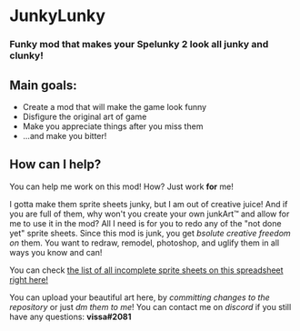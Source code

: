 # JunkyLunky
### Funky mod that makes your **Spelunky 2** look all **junky and clunky**! 
## Main goals:
- Create a mod that will make the game look funny
- Disfigure the original art of game
- Make you appreciate things after you miss them
- ...and make you bitter! 
## How can I help?
You can help me work on this mod! How? Just work **for** me!

I gotta make them sprite sheets junky, but I am out of creative juice! And if you are full of them, why won't you create your own junkArt™️ and allow for me to use it in the mod?
All I need is for you to redo any of the "not done yet" sprite sheets. Since this mod is junk, you get *bsolute creative freedom on* them. You want to redraw, remodel, photoshop, and uglify them in all ways you know and can!

You can check [the list of all incomplete sprite sheets on this spreadsheet right here!](https://docs.google.com/spreadsheets/d/11ZORXDflIWBpfGGlH3TkBiOkVJ3KsbVpdSfOedK7p6c/edit?usp=sharing)

You can upload your beautiful art here, by *committing changes to the repository* or just *dm them to me*!
You can contact me on *discord* if you still have any questions: **vissa#2081**

